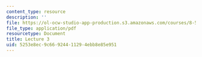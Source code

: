 ```yaml
---
content_type: resource
description: ''
file: https://ol-ocw-studio-app-production.s3.amazonaws.com/courses/8-592j-statistical-physics-in-biology-spring-2011/5253e8ec9c66924411294ebb8e85e951_MIT8_592JS11_lec3.pdf
file_type: application/pdf
resourcetype: Document
title: Lecture 3
uid: 5253e8ec-9c66-9244-1129-4ebb8e85e951
---
```

